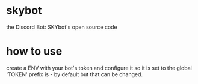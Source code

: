 # skybot
the Discord Bot: SKYbot's open source code

# how to use
create a ENV with your bot's token and configure it so it is set to the global 'TOKEN'
prefix is - by default but that can be changed.
